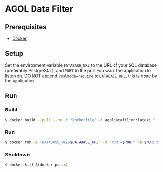 # AGOL Data Filter

## Prerequisites
- [Docker](https://docs.docker.com/get-docker/)

## Setup
Set the environment variable `DATABASE_URL` to the URL of your SQL database (preferably PostgreSQL), and `PORT` to the port you want the application to listen on. DO NOT append `?sslmode=require` to `DATABASE URL`, this is done by the application.

## Run
### Build
```bash
$ docker build --pull --rm -f "Dockerfile" -t agoldatafilter:latest "."
```

### Run
```bash
$ docker run -e "DATABASE_URL=$DATABASE_URL" -e "PORT=$PORT" -p $PORT:$PORT -d agoldatafilter
```

### Shutdown
```bash
$ docker kill $(docker ps -q)
```